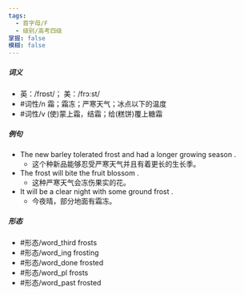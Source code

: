 ```yaml
---
tags:
  - 首字母/F
  - 级别/高考四级
掌握: false
模糊: false
---
```

##### 词义
- 英：/frɒst/； 美：/frɔːst/
- #词性/n  霜；霜冻；严寒天气；冰点以下的温度
- #词性/v  (使)蒙上霜，结霜；给(糕饼)覆上糖霜
##### 例句
- The new barley tolerated frost and had a longer growing season .
	- 这个种新品能够忍受严寒天气并且有着更长的生长季。
- The frost will bite the fruit blossom .
	- 这种严寒天气会冻伤果实的花。
- It will be a clear night with some ground frost .
	- 今夜晴，部分地面有霜冻。
##### 形态
- #形态/word_third frosts
- #形态/word_ing frosting
- #形态/word_done frosted
- #形态/word_pl frosts
- #形态/word_past frosted
